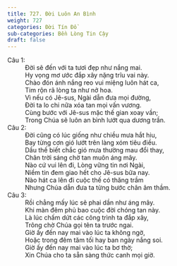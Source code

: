 ```yaml
---
title: 727. Đời Luôn An Bình
weight: 727
categories: Đời Tín Đồ
sub-categories: Bền Lòng Tin Cậy
draft: false
---
```

<dl><dt>Câu 1:</dt><dd data-verse="1">Ðời sẽ đến với ta tươi đẹp như nắng mai. <br/>Hy vọng mơ ước đắp xây nặng trĩu vai này. <br/>Chào đón ánh nắng reo vui miệng luôn hát ca, <br/>Tim rộn rã lòng ta như nở hoa. <br/>Vì nếu có Jê-sus, Ngài dẫn đưa mọi đường, <br/>Ðời ta lo chi nữa xóa tan mọi vấn vương. <br/>Cùng bước với Jê-sus mặc thế gian xoay vần; <br/>Trong Chúa sẽ luôn an bình lướt qua dương trần. </dd><dt>Câu 2:</dt><dd data-verse="2">Ðời cũng có lúc giống như chiều mưa hắt hiu, <br/>Bay từng cơn gió lướt trên làng xóm tiêu điều. <br/>Dầu thế biết chắc gió mưa thường mau đổi thay, <br/>Chân trời sáng chờ tan muôn áng mây. <br/>Nào cứ vui lên đi, Lòng vững tin nơi Ngài, <br/>Niềm tin đem giao hết cho Jê-sus bữa nay. <br/>Nào hát ca lên đi cuộc thế có thăng trầm <br/>Nhưng Chúa dẫn đưa ta từng bước chân âm thầm. </dd><dt>Câu 3:</dt><dd data-verse="3">Rồi chẳng mấy lúc sẽ phai dần như áng mây. <br/>Khi màn đêm phủ bao cuộc đời chóng tan này. <br/>Là lúc chấm dứt các công trình ta đắp xây, <br/>Trông chờ Chúa gọi tên ta trước ngai. <br/>Giờ ấy đến nay mai vào lúc ta không ngờ, <br/>Hoặc trong đêm tăm tối hay ban ngày nắng soi. <br/>Giờ ấy đến nay mai vào lúc ta bơ thờ; <br/>Xin Chúa cho ta sẵn sàng thức canh mọi giờ. </dd></dl>